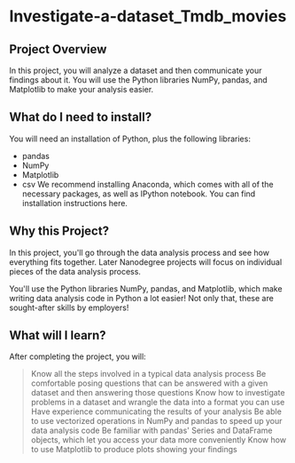 # Investigate-a-dataset_Tmdb_movies
## Project Overview
In this project, you will analyze a dataset and then communicate your findings about it. You will use the Python libraries NumPy, pandas, and Matplotlib to make your analysis easier.

## What do I need to install?
You will need an installation of Python, plus the following libraries:

* pandas
* NumPy
* Matplotlib
* csv
We recommend installing Anaconda, which comes with all of the necessary packages, as well as IPython notebook. You can find installation instructions here.

## Why this Project?
In this project, you'll go through the data analysis process and see how everything fits together. Later Nanodegree projects will focus on individual pieces of the data analysis process.

You'll use the Python libraries NumPy, pandas, and Matplotlib, which make writing data analysis code in Python a lot easier! Not only that, these are sought-after skills by employers!

## What will I learn?
After completing the project, you will:
  > Know all the steps involved in a typical data analysis process
  > Be comfortable posing questions that can be answered with a given dataset and then answering those questions
  > Know how to investigate problems in a dataset and wrangle the data into a format you can use
  > Have experience communicating the results of your analysis
  > Be able to use vectorized operations in NumPy and pandas to speed up your data analysis code
  > Be familiar with pandas' Series and DataFrame objects, which let you access your data more conveniently
  > Know how to use Matplotlib to produce plots showing your findings

